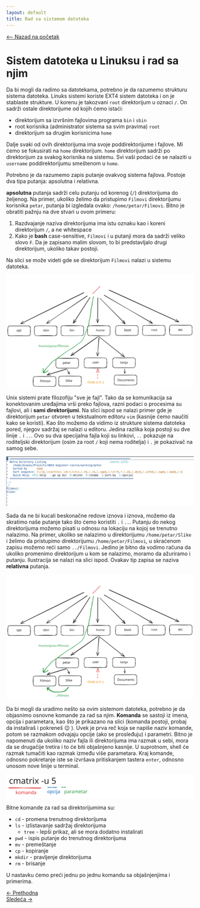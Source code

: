```yaml
---
layout: default
title: Rad sa sistemom datoteka
---
```


<link rel="stylesheet" href="/UNIX-beginner-course/assets/css/custom.css">


<div style="margin-bottom: 1em;">
  <a href="/UNIX-beginner-course/" class="button-nav">⟵ Nazad na početak</a>
</div>

# Sistem datoteka u Linuksu i rad sa njim

Da bi mogli da radimo sa datotekama, potrebno je da razumemo strukturu sistema datoteka. Linuks sistemi koriste EXT4 sistem datoteka i on je stablaste strukture. U korenu je takozvani ```root``` direktorijum u oznaci ```/```. On sadrži ostale direktorijume od kojih ćemo istaći:
  * direktorijum sa izvršnim fajlovima programa ```bin``` i `sbin`
  * root korisnika (administrator sistema sa svim pravima) `root`
  * direktorijum sa drugim korisnicima `home`

Dalje svaki od ovih direktorijuma ima svoje poddirektorijume i fajlove. Mi ćemo se fokusirati na `home` direktorijum. `home` direktorijum sadrži po direktorijum za svakog korisnika na sistemu. Svi vaši podaci će se nalaziti u `username` poddirektorijumu smeštenom u `home`.

Potrebno je da razumemo zapis putanje ovakvog sistema fajlova. Postoje dva tipa putanja: apsolutna i relativna.

**apsolutna** putanja sadrži celu putanju od korenog (`/`) direktorijuma do željenog. Na primer, ukoliko želimo da pristupimo `Filmovi` direktorijumu korisnika `petar`, putanja bi izgledala ovako: `/home/petar/Filmovi`. Bitno je obratiti pažnju na dve stvari u ovom primeru:
  1. Razdvajanje naziva direktorijuma ima istu oznaku kao i koreni direktorijum `/`, a ne whitespace
  2. Kako je **bash** case-sensitive, `Filmovi` i u putanji mora da sadrži veliko slovo `F`. Da je zapisano malim slovom, to bi predstavljalo drugi direktorijum, ukoliko takav postoji.

Na slici se može videti gde se direktorijum `Filmovi` nalazi u sistemu datoteka.

![Directory structure](../assets/diagrams/inicijalna_struktura_sistema_direktorijuma.svg)

Unix sistemi prate filozofiju "sve je fajl". Tako da se komunikacija sa konektovanim uređajima vrši preko fajlova, razni podaci o procesima su fajlovi, ali i **sami direktorijumi**. Na slici ispod se nalazi primer gde je direktorijum `petar` otvoren u tekstualnom editoru `vim` (kasnije ćemo naučiti kako se koristi). Kao što možemo da vidimo iz strukture sistema datoteka pored, njegov sadržaj se nalazi u editoru. Jedina razlika koja postoji su dve linije `.` i `..`. Ovo su dva specijalna fajla koji su linkovi, `..` pokazuje na roditeljski direktorijum (osim za root `/` koji nema roditelja) i `.` je pokazivač na samog sebe. 

![Vim Direktorijum](../assets/diagrams/vim_direktorijum.png)

Sada da ne bi kucali beskonačne redove iznova i iznova, možemo da skratimo naše putanje tako što ćemo koristiti `.` i `..`. Putanju do nekog direktorijuma možemo pisati u odnosu na lokaciju na kojoj se trenutno nalazimo. Na primer, ukoliko se nalazimo u direktorijumu `/home/petar/Slike` i želimo da pristupimo direktorijumu `/home/petar/Filmovi`, u skraćenom zapisu možemo reći samo `../Filmovi`. Jedino je bitno da vodimo računa da ukoliko promenimo direktorijum u kom se nalazimo, moramo da ažuriramo i putanju. Ilustracija se nalazi na slici ispod. Ovakav tip zapisa se naziva **relativna** putanja.

![Relativna putanja](../assets/diagrams/relativna_putanja.svg)


Da bi mogli da uradimo nešto sa ovim sistemom datoteka, potrebno je da objasnimo osnovne komande za rad sa njim. **Komanda** se sastoji iz imena, opcija i parametara, kao što je prikazano na slici (komanda postoji, probaj da instaliraš i pokreneš :wink: ). Uvek je prva reč koja se napiše naziv komande, potom se razmakom odvajaju opcije (ako se prosleđuju) i parametri. Bitno je napomenuti da ukoliko naziv fajla ili direktorijuma ima razmak u sebi, mora da se drugačije tretira i to će biti objašnjeno kasnije. U suprotnom, shell će razmak tumačiti kao razmak između više parametara. Kraj komande, odnosno pokretanje iste se izvršava pritiskanjem tastera `enter`, odnosno unosom nove linije u terminal.

![Struktura komande](../assets/diagrams/struktura_komande.svg)


Bitne komande za rad sa direktorijumima su:

  * `cd` - promena trenutnog direktorijuma
  * `ls` - izlistavanje sadržaj direktorijuma
      * `tree` - lepši prikaz, ali se mora dodatno instalirati 
  * `pwd` - ispis putanje do trenutnog direktorijuma
  * `mv` - premeštanje
  * `cp` - kopiranje
  * `mkdir` - pravljenje direktorijuma
  * `rm` - brisanje

U nastavku ćemo preći jednu po jednu komandu sa objašnjenjima i primerima.

<div class="nav-buttons-wrapper">
  <div class="nav-left">
    <a href="1-unix.html" class="button-nav">← Prethodna</a>
  </div>
  <div class="nav-right">
    <a href="2_1-pwd.html" class="button-nav">Sledeća →</a>
  </div>
</div>